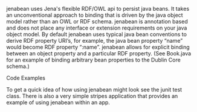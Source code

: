 jenabean uses Jena's flexible RDF/OWL api to persist java beans. It takes an unconventional approach to binding that is driven by the java object model rather than an OWL or RDF schema. jenabean is annotation based and does not place any interface or extension requirements on your java object model. By default jenabean uses typical java bean conventions to derive RDF property URI’s, for example, the java bean property “name” would become RDF property “:name”. jenabean allows for explicit binding between an object property and a particular RDF property. (See Book.java for an example of binding arbitrary bean properties to the Dublin Core schema.)

Code Examples

To get a quick idea of how using jenabean might look see the junit test class. There is also a very simple stripes application that provides an example of using jenabean within an app.
